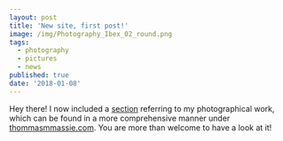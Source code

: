```yaml
---
layout: post
title: 'New site, first post!'
image: /img/Photography_Ibex_02_round.png
tags:
  - photography
  - pictures
  - news
published: true
date: '2018-01-08'
---
```

Hey there! I now included a [section](Photography.md) referring to my photographical work, which can be found in a more comprehensive manner under [thommasmmassie.com](http://www.thomasmmassie.com/). You are more than welcome to have a look at it!
